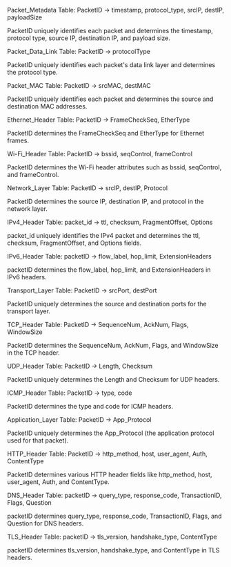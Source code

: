 Packet_Metadata Table:
PacketID → timestamp, protocol_type, srcIP, destIP, payloadSize

PacketID uniquely identifies each packet and determines the timestamp, protocol type, source IP, destination IP, and payload size.

Packet_Data_Link Table:
PacketID → protocolType

PacketID uniquely identifies each packet's data link layer and determines the protocol type.

Packet_MAC Table:
PacketID → srcMAC, destMAC

PacketID uniquely identifies each packet and determines the source and destination MAC addresses.

Ethernet_Header Table:
PacketID → FrameCheckSeq, EtherType

PacketID determines the FrameCheckSeq and EtherType for Ethernet frames.

Wi-Fi_Header Table:
PacketID → bssid, seqControl, frameControl

PacketID determines the Wi-Fi header attributes such as bssid, seqControl, and frameControl.

Network_Layer Table:
PacketID → srcIP, destIP, Protocol

PacketID determines the source IP, destination IP, and protocol in the network layer.

IPv4_Header Table:
packet_id → ttl, checksum, FragmentOffset, Options

packet_id uniquely identifies the IPv4 packet and determines the ttl, checksum, FragmentOffset, and Options fields.

IPv6_Header Table:
packetID → flow_label, hop_limit, ExtensionHeaders

packetID determines the flow_label, hop_limit, and ExtensionHeaders in IPv6 headers.

Transport_Layer Table:
PacketID → srcPort, destPort

PacketID uniquely determines the source and destination ports for the transport layer.

TCP_Header Table:
PacketID → SequenceNum, AckNum, Flags, WindowSize

PacketID determines the SequenceNum, AckNum, Flags, and WindowSize in the TCP header.

UDP_Header Table:
PacketID → Length, Checksum

PacketID uniquely determines the Length and Checksum for UDP headers.

ICMP_Header Table:
PacketID → type, code

PacketID determines the type and code for ICMP headers.

Application_Layer Table:
PacketID → App_Protocol

PacketID uniquely determines the App_Protocol (the application protocol used for that packet).

HTTP_Header Table:
PacketID → http_method, host, user_agent, Auth, ContentType

PacketID determines various HTTP header fields like http_method, host, user_agent, Auth, and ContentType.

DNS_Header Table:
packetID → query_type, response_code, TransactionID, Flags, Question

packetID determines query_type, response_code, TransactionID, Flags, and Question for DNS headers.

TLS_Header Table:
packetID → tls_version, handshake_type, ContentType

packetID determines tls_version, handshake_type, and ContentType in TLS headers.
